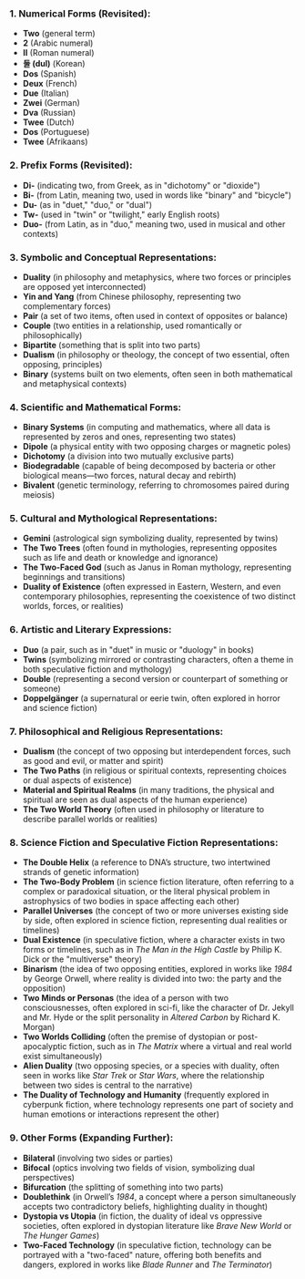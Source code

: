 

### 1. **Numerical Forms (Revisited):**
   - **Two** (general term)
   - **2** (Arabic numeral)
   - **II** (Roman numeral)
   - **둘 (dul)** (Korean)
   - **Dos** (Spanish)
   - **Deux** (French)
   - **Due** (Italian)
   - **Zwei** (German)
   - **Dva** (Russian)
   - **Twee** (Dutch)
   - **Dos** (Portuguese)
   - **Twee** (Afrikaans)

### 2. **Prefix Forms (Revisited):**
   - **Di-** (indicating two, from Greek, as in "dichotomy" or "dioxide")
   - **Bi-** (from Latin, meaning two, used in words like "binary" and "bicycle")
   - **Du-** (as in "duet," "duo," or "dual")
   - **Tw-** (used in "twin" or "twilight," early English roots)
   - **Duo-** (from Latin, as in "duo," meaning two, used in musical and other contexts)

### 3. **Symbolic and Conceptual Representations:**
   - **Duality** (in philosophy and metaphysics, where two forces or principles are opposed yet interconnected)
   - **Yin and Yang** (from Chinese philosophy, representing two complementary forces)
   - **Pair** (a set of two items, often used in context of opposites or balance)
   - **Couple** (two entities in a relationship, used romantically or philosophically)
   - **Bipartite** (something that is split into two parts)
   - **Dualism** (in philosophy or theology, the concept of two essential, often opposing, principles)
   - **Binary** (systems built on two elements, often seen in both mathematical and metaphysical contexts)

### 4. **Scientific and Mathematical Forms:**
   - **Binary Systems** (in computing and mathematics, where all data is represented by zeros and ones, representing two states)
   - **Dipole** (a physical entity with two opposing charges or magnetic poles)
   - **Dichotomy** (a division into two mutually exclusive parts)
   - **Biodegradable** (capable of being decomposed by bacteria or other biological means—two forces, natural decay and rebirth)
   - **Bivalent** (genetic terminology, referring to chromosomes paired during meiosis)

### 5. **Cultural and Mythological Representations:**
   - **Gemini** (astrological sign symbolizing duality, represented by twins)
   - **The Two Trees** (often found in mythologies, representing opposites such as life and death or knowledge and ignorance)
   - **The Two-Faced God** (such as Janus in Roman mythology, representing beginnings and transitions)
   - **Duality of Existence** (often expressed in Eastern, Western, and even contemporary philosophies, representing the coexistence of two distinct worlds, forces, or realities)

### 6. **Artistic and Literary Expressions:**
   - **Duo** (a pair, such as in "duet" in music or "duology" in books)
   - **Twins** (symbolizing mirrored or contrasting characters, often a theme in both speculative fiction and mythology)
   - **Double** (representing a second version or counterpart of something or someone)
   - **Doppelgänger** (a supernatural or eerie twin, often explored in horror and science fiction)

### 7. **Philosophical and Religious Representations:**
   - **Dualism** (the concept of two opposing but interdependent forces, such as good and evil, or matter and spirit)
   - **The Two Paths** (in religious or spiritual contexts, representing choices or dual aspects of existence)
   - **Material and Spiritual Realms** (in many traditions, the physical and spiritual are seen as dual aspects of the human experience)
   - **The Two World Theory** (often used in philosophy or literature to describe parallel worlds or realities)

### 8. **Science Fiction and Speculative Fiction Representations:**

   - **The Double Helix** (a reference to DNA’s structure, two intertwined strands of genetic information)
   - **The Two-Body Problem** (in science fiction literature, often referring to a complex or paradoxical situation, or the literal physical problem in astrophysics of two bodies in space affecting each other)
   - **Parallel Universes** (the concept of two or more universes existing side by side, often explored in science fiction, representing dual realities or timelines)
   - **Dual Existence** (in speculative fiction, where a character exists in two forms or timelines, such as in *The Man in the High Castle* by Philip K. Dick or the "multiverse" theory)
   - **Binarism** (the idea of two opposing entities, explored in works like *1984* by George Orwell, where reality is divided into two: the party and the opposition)
   - **Two Minds or Personas** (the idea of a person with two consciousnesses, often explored in sci-fi, like the character of Dr. Jekyll and Mr. Hyde or the split personality in *Altered Carbon* by Richard K. Morgan)
   - **Two Worlds Colliding** (often the premise of dystopian or post-apocalyptic fiction, such as in *The Matrix* where a virtual and real world exist simultaneously)
   - **Alien Duality** (two opposing species, or a species with duality, often seen in works like *Star Trek* or *Star Wars*, where the relationship between two sides is central to the narrative)
   - **The Duality of Technology and Humanity** (frequently explored in cyberpunk fiction, where technology represents one part of society and human emotions or interactions represent the other)

### 9. **Other Forms (Expanding Further):**
   - **Bilateral** (involving two sides or parties)
   - **Bifocal** (optics involving two fields of vision, symbolizing dual perspectives)
   - **Bifurcation** (the splitting of something into two parts)
   - **Doublethink** (in Orwell’s *1984*, a concept where a person simultaneously accepts two contradictory beliefs, highlighting duality in thought)
   - **Dystopia vs Utopia** (in fiction, the duality of ideal vs oppressive societies, often explored in dystopian literature like *Brave New World* or *The Hunger Games*)
   - **Two-Faced Technology** (in speculative fiction, technology can be portrayed with a "two-faced" nature, offering both benefits and dangers, explored in works like *Blade Runner* and *The Terminator*)

